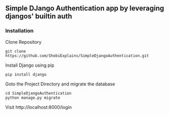 ## Simple DJango Authentication app by leveraging djangos' builtin auth

### Installation

Clone Repository

`git clone https://github.com/ShobiExplains/SimpleDjangoAuthentication.git`

Install Django using pip

`pip install django`

Goto the Project Directory and migrate the database
```
cd SimpleDjangoAuthentication
python manage.py migrate
```

Visit http://localhost:8000/login 
